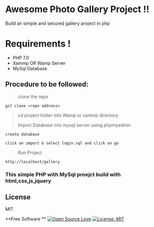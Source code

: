 # Awesome Photo Gallery Project !!

Build an simple and secured gallery project in php 

# Requirements !

- PHP 7.0   
- Xammp OR Wamp Server
- MySql Database 


## Procedure to be followed:

> clone the repo

    git clone <repo address>

> cd project folder into Wamp or xammp directory 

> Import Database into mysql server using phpmyadmin

    create database 
    
    click on import & select login.sql and click on go

> Run Project 

    http://localhost/gallery


### This simple PHP with MySql proejct build with html,css,js,jquery


## License

MIT

**Free Software **
[![Open Source Love](https://badges.frapsoft.com/os/v1/open-source.svg?v=103)](https://github.com/ellerbrock/open-source-badges/)
[![License: MIT](https://img.shields.io/badge/License-MIT-green.svg)](https://opensource.org/licenses/MIT)
